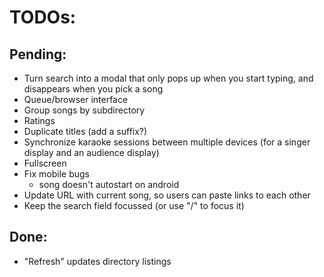 # TODOs:

## Pending:

* Turn search into a modal that only pops up when you start typing, and disappears when you pick a song
* Queue/browser interface
* Group songs by subdirectory
* Ratings
* Duplicate titles (add a suffix?)
* Synchronize karaoke sessions between multiple devices (for a singer display and an audience display)
* Fullscreen
* Fix mobile bugs
  - song doesn't autostart on android
* Update URL with current song, so users can paste links to each other
* Keep the search field focussed (or use "/" to focus it)

## Done:
* "Refresh" updates directory listings

